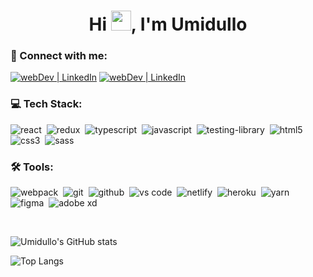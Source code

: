 <h1 align="center">Hi <img src="https://media.giphy.com/media/hvRJCLFzcasrR4ia7z/giphy.gif" width="32px">, I'm Umidullo</h1>

### 🤝 Connect with me:

[<img alt="webDev | LinkedIn" src="https://img.shields.io/badge/linkedin-0077B5.svg?&style=for-the-badge&logo=linkedin&logoColor=white" />][linkedin]
[<img alt="webDev | LinkedIn" src="https://img.shields.io/badge/Telegram-2CA5E0.svg?&style=for-the-badge&logo=telegram&logoColor=white" />][telegram]

### 💻 Tech Stack:

<img alt="react" src="https://img.shields.io/badge/React-20232A?style=for-the-badge&logo=react&logoColor=61DAFB" />&nbsp;
<img alt="redux" src="https://img.shields.io/badge/Redux-593D88?style=for-the-badge&logo=redux&logoColor=white" />&nbsp;
<img alt="typescript" src="https://img.shields.io/badge/TypeScript-007ACC?style=for-the-badge&logo=typescript&logoColor=white" />&nbsp;
<img alt="javascript" src="https://img.shields.io/badge/JavaScript-F7DF1E?style=for-the-badge&logo=javascript&logoColor=black" />&nbsp;
<img alt="testing-library" src="https://img.shields.io/badge/-TestingLibrary-%23E33332?style=for-the-badge&logo=testing-library&logoColor=white" />&nbsp;
<img alt="html5" src="https://img.shields.io/badge/HTML5-E34F26?style=for-the-badge&logo=html5&logoColor=white" />&nbsp;
<img alt="css3" src="https://img.shields.io/badge/CSS3-1572B6?style=for-the-badge&logo=css3&logoColor=white" />&nbsp;
<img alt="sass" src="https://img.shields.io/badge/Sass-CC6699?style=for-the-badge&logo=sass&logoColor=white" />&nbsp;


### 🛠 Tools:

<img alt="webpack" src="https://img.shields.io/badge/webpack-1C78C0?style=for-the-badge&logo=webpack&logoColor=white" />&nbsp;
<img alt="git" src="https://img.shields.io/badge/git-%23F05033.svg?style=for-the-badge&logo=git&logoColor=white" />&nbsp;
<img alt="github" src="https://img.shields.io/badge/github-%23121011.svg?style=for-the-badge&logo=github&logoColor=white" />&nbsp;
<img alt="vs code" src="https://img.shields.io/badge/Visual%20Studio%20Code-0078d7.svg?style=for-the-badge&logo=visual-studio-code&logoColor=white" />&nbsp;
<img alt="netlify" src="https://img.shields.io/badge/netlify-%23000000.svg?style=for-the-badge&logo=netlify&logoColor=#00C7B7" />&nbsp;
<img alt="heroku" src="https://img.shields.io/badge/heroku-%23430098.svg?style=for-the-badge&logo=heroku&logoColor=white" />&nbsp;
<img alt="yarn" src="https://img.shields.io/badge/yarn-%232C8EBB.svg?style=for-the-badge&logo=yarn&logoColor=white" />&nbsp;
<img alt="figma" src="https://img.shields.io/badge/figma-%23F24E1E.svg?style=for-the-badge&logo=figma&logoColor=white" />&nbsp;
<img alt="adobe xd" src="https://img.shields.io/badge/Adobe%20XD-470137?style=for-the-badge&logo=Adobe%20XD&logoColor=#FF61F6" />&nbsp;

<br/>

![Umidullo's GitHub stats](https://github-readme-stats.vercel.app/api?username=umidullo&show_icons=true&theme=react)

![Top Langs](https://github-readme-stats.vercel.app/api/top-langs/?username=umidullo&layout=compact&langs_count=10&hide=Jupyter%20Notebook&exclude_repo=online-zoo,Finance-Consult-Tashkent&theme=react)


[linkedin]: https://linkedin.com/in/umidullo
[telegram]: https://t.me/umidullo